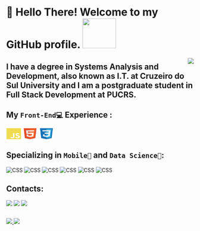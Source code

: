 # 🤠 Hello There! Welcome to my GitHub profile. <img height="80" width="90" src="https://github.com/MykeStan/MykeStan/assets/127412518/f4069412-04de-4048-acde-91323061aff0">
<img align="right" src="https://github.com/MykeStan/MykeStan/assets/127412518/18ab2a82-80d0-4a0a-9aa3-bf3aa0625fa9">

## I have a degree in Systems Analysis and Development, also known as I.T. at Cruzeiro do Sul University and I am a postgraduate student in Full Stack Development at PUCRS.

## My `Front-End💻` Experience :
<div style="display: inline_block">
  <img align="center" alt="Js" height="30" width="40" src="https://raw.githubusercontent.com/devicons/devicon/master/icons/javascript/javascript-plain.svg">
  <img align="center" alt="HTML" height="30" width="40" src="https://raw.githubusercontent.com/devicons/devicon/master/icons/html5/html5-original.svg">
  <img align="center" alt="CSS" height="30" width="40" src="https://raw.githubusercontent.com/devicons/devicon/master/icons/css3/css3-original.svg">
</div>

   ## Specializing in `Mobile📲` and `Data Science💾`:
<div style="display: inline_block">
  <img align="center" alt="CSS" height="50" width="50" src="https://cdn.jsdelivr.net/gh/devicons/devicon/icons/android/android-original-wordmark.svg">
  <img align="center" alt="CSS" height="70" width="70" src="https://cdn.jsdelivr.net/gh/devicons/devicon/icons/kotlin/kotlin-original-wordmark.svg">
  <img align="center" alt="CSS" height="50" width="50" src="https://cdn.jsdelivr.net/gh/devicons/devicon/icons/jupyter/jupyter-original-wordmark.svg">        
  <img align="center" alt="CSS" height="50" width="50" src="https://cdn.jsdelivr.net/gh/devicons/devicon/icons/r/r-original.svg">        
  <img align="center" alt="CSS" height="50" width="50" src="https://cdn.jsdelivr.net/gh/devicons/devicon/icons/python/python-original-wordmark.svg">
  <img align="center" alt="CSS" height="50" width="50" src="https://cdn.jsdelivr.net/gh/devicons/devicon/icons/mysql/mysql-original-wordmark.svg">
</div>

## Contacts:
<div> 
  <a href="https://www.linkedin.com/in/maycon-stan" target="_blank"><img src="https://img.shields.io/badge/-LinkedIn-%230077B5?style=for-the-badge&logo=linkedin&logoColor=white" target="_blank"></a>
  <a href = "mailto:mstanczykmenezes@gmail.com"><img src="https://img.shields.io/badge/-Gmail-%23333?style=for-the-badge&logo=gmail&logoColor=white" target="_blank"></a>
  <a href="https://instagram.com/mayconstanczyk" target="_blank"><img src="https://img.shields.io/badge/-Instagram-%23E4405F?style=for-the-badge&logo=instagram&logoColor=white" target="_blank"></a>
</div>

## <div>
<a href="https://github.com/MykeStan">
<img loading="lazy" height="180em" src="https://github-readme-stats.vercel.app/api/top-langs/?username=MykeStan&layout=compact&langs_count=7&theme=dracula"/>
<img loading="lazy" height="180em" src="https://github-readme-stats.vercel.app/api?username=MykeStan&show_icons=true&theme=dracula&include_all_commits=true&count_private=true"/>
</div>
